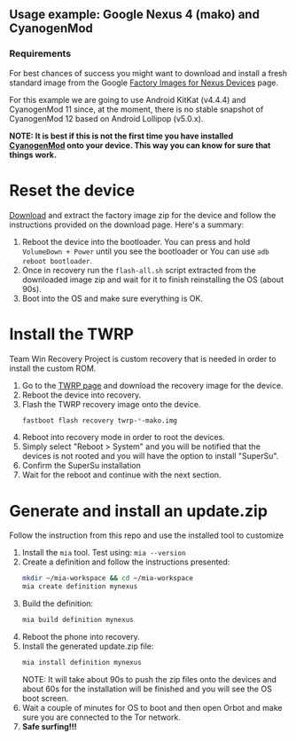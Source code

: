 
## Usage example: Google Nexus 4 (mako) and CyanogenMod

### Requirements
For best chances of success you might want to download and install a fresh
standard image from the Google [Factory Images for Nexus Devices](https://developers.google.com/android/nexus/images)
page.

For this example we are going to use Android KitKat (v4.4.4) and CyanogenMod 11
since, at the moment, there is no stable snapshot of CyanogenMod 12 based on
Android Lollipop (v5.0.x).

**NOTE: It is best if this is not the first time you have installed
[CyanogenMod](http://wiki.cyanogenmod.org/w/Install_CM_for_mako?setlang=en)
onto your device. This way you can know for sure that things work.**


# Reset the device
[Download](https://developers.google.com/android/nexus/images) and extract the
factory image zip for the device and follow the instructions provided on the download page. Here's a summary:

1.  Reboot the device into the bootloader. You can press and hold `VolumeDown + Power` until you see the bootloader or You can use `adb reboot bootloader`.
2.  Once in recovery run the `flash-all.sh` script extracted from the downloaded
    image zip and wait for it to finish reinstalling the OS (about 90s).
3.  Boot into the OS and make sure everything is OK.


# Install the TWRP
Team Win Recovery Project is custom recovery that is needed in order to install
the custom ROM.

1.  Go to the [TWRP page](http://www.teamw.in/project/twrp2) and download the
    recovery image for the device.
2.  Reboot the device into recovery.
3.  Flash the TWRP recovery image onto the device.
    ```bash
    fastboot flash recovery twrp-*-mako.img
    ```
4.  Reboot into recovery mode in order to root the devices.
5.  Simply select "Reboot > System" and you will be notified that the devices
    is not rooted and you will have the option to install "SuperSu".
6.  Confirm the SuperSu installation
7.  Wait for the reboot and continue with the next section.


# Generate and install an update.zip
Follow the instruction from this repo and use the installed tool to customize

1.  Install the `mia` tool. Test using:
    `mia --version`
2.  Create a definition and follow the instructions presented:
    ```bash
    mkdir ~/mia-workspace && cd ~/mia-workspace
    mia create definition mynexus
    ```
3.  Build the definition:
    ```bash
    mia build definition mynexus
    ```
4.  Reboot the phone into recovery.
5.  Install the generated update.zip file:
    ```bash
    mia install definition mynexus
    ```
    NOTE: It will take about 90s to push the zip files onto the devices and
          about 60s for the installation will be finished and you will see the
          OS boot screen.
6.  Wait a couple of minutes for OS to boot and then open Orbot and make sure
    you are connected to the Tor network.
7.  **Safe surfing!!!**

